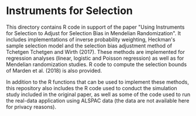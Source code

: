 # Instruments for Selection

This directory contains R code in support of the paper "Using Instruments for Selection to Adjust for Selection Bias in Mendelian Randomization". It includes implementations of inverse probability weighting, Heckman's sample selection model and the selection bias adjustment method of Tchetgen Tchetgen and Wirth (2017). These methods are implemented for regression analyses (linear, logistic and Poisson regression) as well as for Mendelian randomization studies. R code to compute the selection bounds of Marden et al. (2018) is also provided.

In addition to the R functions that can be used to implement these methods, this repository also includes the R code used to conduct the simulation study included in the original paper, as well as some of the code used to run the real-data application using ALSPAC data (the data are not available here for privacy reasons).
